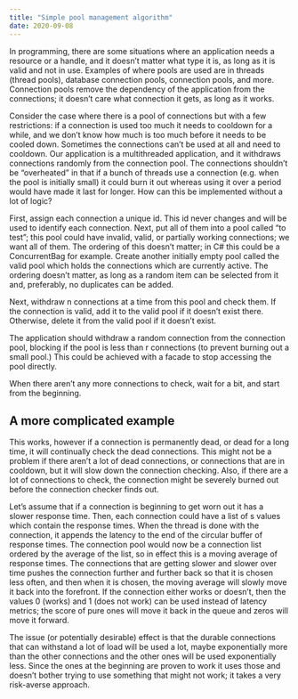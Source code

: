 ```yaml
---
title: "Simple pool management algorithm"
date: 2020-09-08
---
```


In programming, there are some situations where an application needs a resource or a handle, and it doesn’t matter what type it is, as long as it is valid and not in use. Examples of where pools are used are in threads (thread pools), database connection pools, connection pools, and more. Connection pools remove the dependency of the application from the connections; it doesn’t care what connection it gets, as long as it works.

Consider the case where there is a pool of connections but with a few restrictions: if a connection is used too much it needs to cooldown for a while, and we don’t know how much is too much before it needs to be cooled down. Sometimes the connections can’t be used at all and need to cooldown. Our application is a multithreaded application, and it withdraws connections randomly from the connection pool. The connections shouldn’t be “overheated” in that if a bunch of threads use a connection (e.g. when the pool is initially small) it could burn it out whereas using it over a period would have made it last for longer. How can this be implemented without a lot of logic?

First, assign each connection a unique id. This id never changes and will be used to identify each connection. Next, put all of them into a pool called “to test”; this pool could have invalid, valid, or partially working connections; we want all of them. The ordering of this doesn’t matter; in C# this could be a ConcurrentBag for example. Create another initially empty pool called the valid pool which holds the connections which are currently active. The ordering doesn’t matter, as long as a random item can be selected from it and, preferably, no duplicates can be added.

Next, withdraw n connections at a time from this pool and check them. If the connection is valid, add it to the valid pool if it doesn’t exist there. Otherwise, delete it from the valid pool if it doesn’t exist.

The application should withdraw a random connection from the connection pool, blocking if the pool is less than r connections (to prevent burning out a small pool.) This could be achieved with a facade to stop accessing the pool directly.

When there aren’t any more connections to check, wait for a bit, and start from the beginning.

## A more complicated example

This works, however if a connection is permanently dead, or dead for a long time, it will continually check the dead connections. This might not be a problem if there aren’t a lot of dead connections, or connections that are in cooldown, but it will slow down the connection checking. Also, if there are a lot of connections to check, the connection might be severely burned out before the connection checker finds out.

Let’s assume that if a connection is beginning to get worn out it has a slower response time. Then, each connection could have a list of s values which contain the response times. When the thread is done with the connection, it appends the latency to the end of the circular buffer of response times. The connection pool would now be a connection list ordered by the average of the list, so in effect this is a moving average of response times. The connections that are getting slower and slower over time pushes the connection further and further back so that it is chosen less often, and then when it is chosen, the moving average will slowly move it back into the forefront. If the connection either works or doesn’t, then the values 0 (works) and 1 (does not work) can be used instead of latency metrics; the score of pure ones will move it back in the queue and zeros will move it forward.

The issue (or potentially desirable) effect is that the durable connections that can withstand a lot of load will be used a lot, maybe exponentially more than the other connections and the other ones will be used exponentially less. Since the ones at the beginning are proven to work it uses those and doesn’t bother trying to use something that might not work; it takes a very risk-averse approach.
